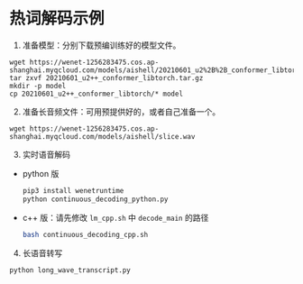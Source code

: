 # 热词解码示例

1. 准备模型：分别下载预编训练好的模型文件。

```
wget https://wenet-1256283475.cos.ap-shanghai.myqcloud.com/models/aishell/20210601_u2%2B%2B_conformer_libtorch.tar.gz
tar zxvf 20210601_u2++_conformer_libtorch.tar.gz
mkdir -p model
cp 20210601_u2++_conformer_libtorch/* model
```

2. 准备长音频文件：可用预提供好的，或者自己准备一个。

```
wget https://wenet-1256283475.cos.ap-shanghai.myqcloud.com/models/aishell/slice.wav
```

3. 实时语音解码

 * python 版

   ``` sh
   pip3 install wenetruntime
   python continuous_decoding_python.py
   ```
 * c++ 版：请先修改 `lm_cpp.sh` 中 `decode_main` 的路径

   ``` sh
   bash continuous_decoding_cpp.sh
   ```

4. 长语音转写

```
python long_wave_transcript.py
```
